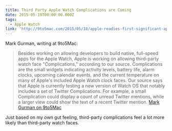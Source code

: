 ```yaml
---
title: Third Party Apple Watch Complications are Coming
date: 2015-05-19T00:00:00.000Z
tags:
  - Apple Watch
link: 'http://9to5mac.com/2015/05/18/apple-readies-first-significant-apple-watch-updates-tvkit-sdk-for-apple-tv/'
---
```


Mark Gurman, writing at 9to5Mac:

> Besides working on allowing developers to build native, full-speed apps for the Apple Watch, Apple is working on allowing third-party watch face "Complications," according to our source. Complications are the small widgets indicating activity levels, battery life, alarm clocks, upcoming calendar events, and the current temperature on many of Apple's included Apple Watch clock faces. Our source says that Apple is currently testing a new version of Watch OS that notably includes a set of Twitter Complications. For example, a small Complication could display a count of unread Twitter mentions, while a larger view could show the text of a recent Twitter mention. [Mark Gurman on 9to5Mac](http://9to5mac.com/2015/05/18/apple-readies-first-significant-apple-watch-updates-tvkit-sdk-for-apple-tv/)

Just based on my own gut feeling, third-party complications feel a lot more likely than third-party watch faces.

<!--/--> 
